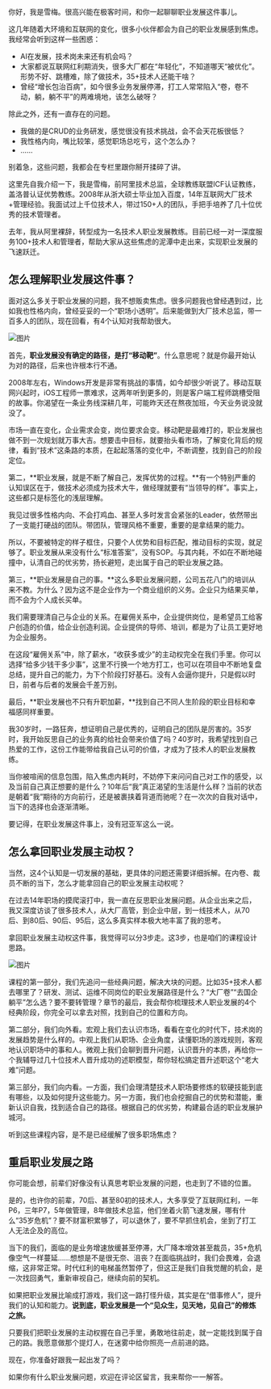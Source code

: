 你好，我是雪梅。很高兴能在极客时间，和你一起聊聊职业发展这件事儿。

这几年随着大环境和互联网的变化，很多小伙伴都会为自己的职业发展感到焦虑。我经常会听到这样一些困惑：

- AI在发展，技术岗未来还有机会吗？
- 大家都说互联网红利期消失，很多大厂都在“年轻化”，不知道哪天“被优化”。形势不好、跳槽难，除了做技术，35+技术人还能干啥？
- 曾经“增长包治百病”，如今很多业务发展停滞，打工人常常陷入“卷，卷不动，躺，躺不平”的两难境地，该怎么破呀？

除此之外，还有一直存在的问题。

- 我做的是CRUD的业务研发，感觉很没有技术挑战，会不会天花板很低？
- 我性格内向，嘴比较笨，感觉职场总吃亏，这个怎么办？
- ……

别着急，这些问题，我都会在专栏里跟你掰开揉碎了讲。

这里先自我介绍一下，我是雪梅，前阿里技术总监，全球教练联盟ICF认证教练，盖洛普认证优势教练。2008年从浙大硕士毕业加入百度，14年互联网大厂技术+管理经验。我面试过上千位技术人，带过150+人的团队，手把手培养了几十位优秀的技术管理者。

去年，我从阿里裸辞，转型成为一名技术人职业发展教练。目前已经一对一深度服务100+技术人和管理者，帮助大家从这些焦虑的泥潭中走出来，实现职业发展的飞速跃迁。

## 怎么理解职业发展这件事？

面对这么多关于职业发展的问题，我不想贩卖焦虑。很多问题我也曾经遇到过，比如我也性格内向，曾经妥妥的一个“职场小透明”。后来能做到大厂技术总监，带一百多人的团队，现在回看，有4个认知对我帮助很大。

![图片](https://static001.geekbang.org/resource/image/92/e8/92809848f1a5a2f22c6e14dca6a865e8.png?wh=1920x963)

首先，**职业发展没有确定的路径，是打“移动靶”**。什么意思呢？就是你最开始认为对的路径，后来也许根本行不通。

2008年左右，Windows开发是非常有挑战的事情，如今却很少听说了。移动互联网兴起时，iOS工程师一票难求，这两年听到更多的，则是客户端工程师跳槽受阻的故事。你渴望在一条业务线深耕几年，可能昨天还在熬夜加班，今天业务说没就没了。

市场一直在变化，企业需求会变，岗位要求会变。移动靶是最难打的，职业发展也做不到一次规划就万事大吉。想要击中目标，就要抬头看市场，了解变化背后的规律，看到“技术”这条路的本质，在起起落落的变化中，不断调整，找到自己的阶段定位。

第二，**职业发展，就是不断了解自己，发挥优势的过程。**有一个特别严重的认知误区在于，做技术必须成为技术大牛，做经理就要有“当领导的样”。事实上，这些都只是标签化的浅层理解。

我见过很多性格内向、不会打鸡血、甚至人多时发言会紧张的Leader，依然带出了一支能打硬战的团队。带团队，管理风格不重要，重要的是拿结果的能力。

所以，不要被特定的样子框住，只要个人优势和目标匹配，推动目标的实现，就足够了。职业发展从来没有什么“标准答案”，没有SOP。与其内耗，不如在不断地碰撞中，认清自己的优劣势，扬长避短，走出属于自己的职业发展之路。

第三，**职业发展是自己的事。**这么多职业发展问题，公司五花八门的培训从来不教。为什么？因为这不是企业作为一个商业组织的义务。企业只为结果买单，而不会为个人成长买单。

我们需要理清自己与企业的关系。在雇佣关系中，企业提供岗位，是希望员工给客户创造的价值，给企业创造利润。企业提供的导师、培训，都是为了让员工更好地为企业服务。

在这段“雇佣关系”中，除了薪水，“收获多或少”的主动权完全在我们手里。你可以选择“给多少钱干多少事”，这里不行换一个地方打工，也可以在项目中不断地复盘总结，提升自己的能力，为下个阶段打好基石。没有人会逼你提升，只是假以时日，前者与后者的发展会千差万别。

最后，**职业发展也不只有升职加薪，**找到自己不同人生阶段的职业目标和幸福感同样重要。

我30岁时，一路狂奔，想证明自己是优秀的，证明自己的团队是厉害的。35岁时，我开始反思自己的业务真的给社会带来价值了吗？40岁时，我希望找到自己热爱的工作，这份工作能带给我自己认可的价值，才成为了技术人的职业发展教练。

当你被喧闹的信息包围，陷入焦虑内耗时，不妨停下来问问自己对工作的感受，以及当前自己真正想要的是什么？10年后“我”真正渴望的生活是什么样？当前的状态是朝着“我”期待的方向前行，还是被裹挟着背道而驰呢？在一次次的自我对话中，当下的选择也会逐渐清晰。

要记得，在职业发展这件事上，没有冠亚军这么一说。

## 怎么拿回职业发展主动权？

当然，这4个认知是一切发展的基础，更具体的问题还需要详细拆解。在内卷、裁员不断的当下，怎么才能拿回自己的职业发展主动权呢？

在过去14年职场的摸爬滚打中，我一直在反思职业发展问题。从企业出来之后，我又深度访谈了很多技术人，从大厂高管，到企业中层，到一线技术人，从70后、到80后、90后、95后，这么多真实样本极大地丰富了我的思考。

拿回职业发展主动权这件事，我觉得可以分3步走。这3步，也是咱们的课程设计思路。

![图片](https://static001.geekbang.org/resource/image/8c/92/8c35f641ab558daf7dec0d1e27eee292.png?wh=1920x784)

课程的第一部分，我们先追问一些经典问题，解决大块的问题。比如35+技术人都去哪里了？研发、测试、运维不同岗位的职业发展路径是什么？“大厂卷”“去国企躺平”怎么选？要不要转管理？章节的最后，我会帮你梳理技术人职业发展的4个经典阶段，你完全可以拿去对照，找到自己的位置和方向。

第二部分，我们向外看。宏观上我们去认识市场，看看在变化的时代下，技术岗的发展趋势是什么样的。中观上我们从职场、企业角度，读懂职场的游戏规则，客观地认识职场中的事和人。微观上我们会聊到晋升问题，认识晋升的本质，再给你一个我辅导过几十位技术人晋升成功的述职模型，帮你轻松搞定晋升述职这个“老大难”问题。

第三部分，我们向内看。一方面，我们会理清楚技术人职场要修炼的软硬技能到底有哪些，以及如何提升这些能力。另一方面，我们也会挖掘自己的优势和潜能，重新认识自我，找到适合自己的路径。根据自己的优劣势，构建最合适的职业发展护城河。

听到这些课程内容，是不是已经缓解了很多职场焦虑？

## 重启职业发展之路

你可能会想，前辈们好像没有认真思考职业发展的问题，也走到了不错的位置。

是的，也许你的前辈，70后、甚至80初的技术人，大多享受了互联网红利，一年P6，三年P7，5年做管理，8年做技术总监，他们坐着火箭飞速发展，哪有什么“35岁危机”？要不财富积累够了，可以退休了，要不早抓住机会，坐到了打工人无法企及的高位。

当下的我们，面临的是业务增速放缓甚至停滞，大厂降本增效甚至裁员，35+危机像空气一样蔓延……想想是不是很无奈、沮丧？在面临挑战时，我们会畏难，会退缩，这非常正常。时代红利的电梯虽然暂停了，但这正是我们自我觉醒的机会，是一次找回勇气，重新审视自己，继续向前的契机。

如果把职业发展比喻成打游戏，我们这一路打怪升级，其实是在“借事修人”，提升我们的认知和能力。**说到底，职业发展是一个“见众生，见天地，见自己”的修炼之旅。**

只要我们把职业发展的主动权握在自己手里，勇敢地往前走，就一定能找到属于自己的路。我愿意做那个提灯人，在迷雾中给你照亮一点前进的路。

现在，你准备好跟我一起出发了吗？

如果你有什么职业发展问题，欢迎在评论区留言，我来帮你一一解答。